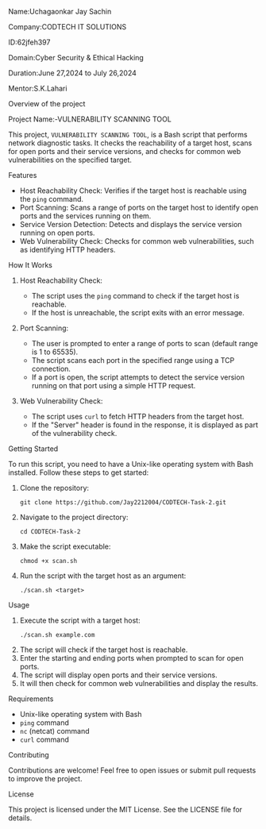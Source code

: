 Name:Uchagaonkar Jay Sachin

Company:CODTECH IT SOLUTIONS

ID:62jfeh397

Domain:Cyber Security & Ethical Hacking

Duration:June 27,2024 to July 26,2024

Mentor:S.K.Lahari

Overview of the project

Project Name:-VULNERABILITY SCANNING TOOL

This project, `VULNERABILITY SCANNING TOOL`, is a Bash script that performs network diagnostic tasks. It checks the reachability of a target host, scans for open ports and their service versions, and checks for common web vulnerabilities on the specified target.

Features

- Host Reachability Check: Verifies if the target host is reachable using the `ping` command.
- Port Scanning: Scans a range of ports on the target host to identify open ports and the services running on them.
- Service Version Detection: Detects and displays the service version running on open ports.
- Web Vulnerability Check: Checks for common web vulnerabilities, such as identifying HTTP headers.

How It Works

1. Host Reachability Check: 
   - The script uses the `ping` command to check if the target host is reachable.
   - If the host is unreachable, the script exits with an error message.

2. Port Scanning:
   - The user is prompted to enter a range of ports to scan (default range is 1 to 65535).
   - The script scans each port in the specified range using a TCP connection.
   - If a port is open, the script attempts to detect the service version running on that port using a simple HTTP request.

3. Web Vulnerability Check:
   - The script uses `curl` to fetch HTTP headers from the target host.
   - If the "Server" header is found in the response, it is displayed as part of the vulnerability check.

Getting Started

To run this script, you need to have a Unix-like operating system with Bash installed. Follow these steps to get started:

1. Clone the repository:
   ```
   git clone https://github.com/Jay2212004/CODTECH-Task-2.git
   ```
2. Navigate to the project directory:
   ```
   cd CODTECH-Task-2
   ```
3. Make the script executable:
   ```
   chmod +x scan.sh
   ```
4. Run the script with the target host as an argument:
   ```
   ./scan.sh <target>
   ```

Usage

1. Execute the script with a target host:
   ```
   ./scan.sh example.com
   ```
2. The script will check if the target host is reachable.
3. Enter the starting and ending ports when prompted to scan for open ports.
4. The script will display open ports and their service versions.
5. It will then check for common web vulnerabilities and display the results.

Requirements

- Unix-like operating system with Bash
- `ping` command
- `nc` (netcat) command
- `curl` command

Contributing

Contributions are welcome! Feel free to open issues or submit pull requests to improve the project.

License

This project is licensed under the MIT License. See the LICENSE file for details.
